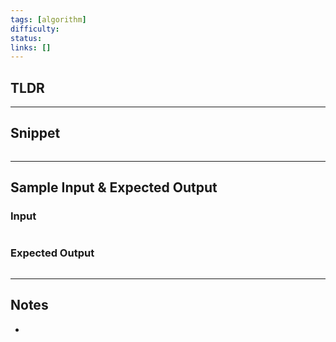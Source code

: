 ```yaml
---
tags: [algorithm]
difficulty:
status:
links: []
---
```


## TLDR

<!-- 문제에 대한 간략한 설명 및 풀이 접근 방식 요약 -->

---

## Snippet

```

```

<!-- 주요 코드 작성 -->

---

## Sample Input & Expected Output

### Input

```

```

### Expected Output

```

```

---

## Notes

- 

